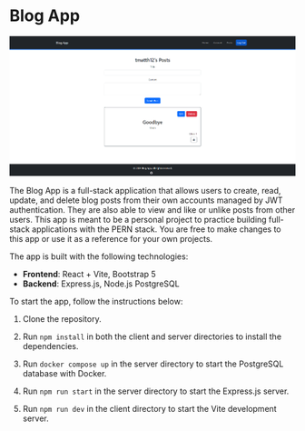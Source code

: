 # Blog App

![Blog App Cover Photo](image-1.png)

The Blog App is a full-stack application that allows users to create, read, update, and delete blog posts from their own accounts managed by JWT authentication. They are also able to view and like or unlike posts from other users. This app is meant to be a personal project to practice building full-stack applications with the PERN stack. You are free to make changes to this app or use it as a reference for your own projects.

The app is built with the following technologies:
- **Frontend**: React + Vite, Bootstrap 5
- **Backend**: Express.js, Node.js PostgreSQL

To start the app, follow the instructions below:

1. Clone the repository.

2. Run `npm install` in both the client and server directories to install the dependencies.

3. Run `docker compose up` in the server directory to start the PostgreSQL database with Docker.

4. Run `npm run start` in the server directory to start the Express.js server.

5. Run `npm run dev` in the client directory to start the Vite development server.